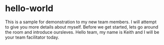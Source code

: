 # hello-world
This is a sample for demonstration to my new team members. 
I will attempt to give you more details about myself. Before we get started, lets go around the room and introduce oursleves.
Hello team, my name is Keith and I will be your team facilitator today.
